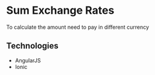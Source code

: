 Sum Exchange Rates
=====================

To calculate the amount need to pay in different currency

## Technologies

- AngularJS
- Ionic


